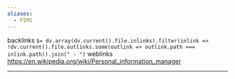 ```yaml
---
aliases:
  - PIMS
---
```

backlinks `$= dv.array(dv.current().file.inlinks).filter(inlink => !dv.current().file.outlinks.some(outlink => outlink.path === inlink.path)).join(" - ")`
weblinks https://en.wikipedia.org/wiki/Personal_information_manager
___
